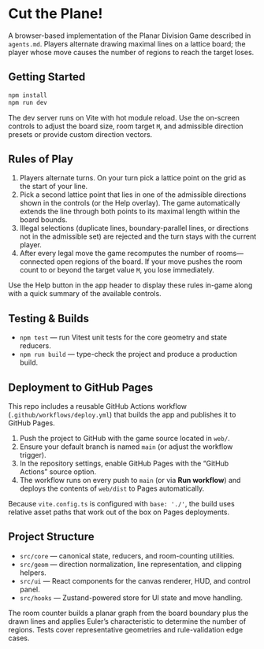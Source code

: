 # Cut the Plane!

A browser-based implementation of the Planar Division Game described in `agents.md`. Players alternate drawing maximal lines on a lattice board; the player whose move causes the number of regions to reach the target loses.

## Getting Started

```bash
npm install
npm run dev
```

The dev server runs on Vite with hot module reload. Use the on-screen controls to adjust the board size, room target `M`, and admissible direction presets or provide custom direction vectors.

## Rules of Play

1. Players alternate turns. On your turn pick a lattice point on the grid as the start of your line.
2. Pick a second lattice point that lies in one of the admissible directions shown in the controls (or the Help overlay). The game automatically extends the line through both points to its maximal length within the board bounds.
3. Illegal selections (duplicate lines, boundary-parallel lines, or directions not in the admissible set) are rejected and the turn stays with the current player.
4. After every legal move the game recomputes the number of rooms—connected open regions of the board. If your move pushes the room count to or beyond the target value `M`, you lose immediately.

Use the Help button in the app header to display these rules in-game along with a quick summary of the available controls.

## Testing & Builds

- `npm test` — run Vitest unit tests for the core geometry and state reducers.
- `npm run build` — type-check the project and produce a production build.

## Deployment to GitHub Pages

This repo includes a reusable GitHub Actions workflow (`.github/workflows/deploy.yml`) that builds the app and publishes it to GitHub Pages.

1. Push the project to GitHub with the game source located in `web/`.
2. Ensure your default branch is named `main` (or adjust the workflow trigger).
3. In the repository settings, enable GitHub Pages with the “GitHub Actions” source option.
4. The workflow runs on every push to `main` (or via **Run workflow**) and deploys the contents of `web/dist` to Pages automatically.

Because `vite.config.ts` is configured with `base: './'`, the build uses relative asset paths that work out of the box on Pages deployments.

## Project Structure

- `src/core` — canonical state, reducers, and room-counting utilities.
- `src/geom` — direction normalization, line representation, and clipping helpers.
- `src/ui` — React components for the canvas renderer, HUD, and control panel.
- `src/hooks` — Zustand-powered store for UI state and move handling.

The room counter builds a planar graph from the board boundary plus the drawn lines and applies Euler’s characteristic to determine the number of regions. Tests cover representative geometries and rule-validation edge cases.
